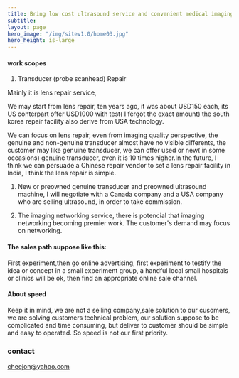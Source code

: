 ```yaml
---
title: Bring low cost ultrasound service and convenient medical imaging quality to doctors' desk
subtitle: 
layout: page
hero_image: "/img/sitev1.0/home03.jpg"
hero_height: is-large
---
```


#### work scopes

1. Transducer (probe scanhead) Repair

Mainly it is lens repair service,

We may start from lens repair, ten years ago, it was about USD150 each, its US conterpart offer USD1000 with test( I fergot the exact amount) the south korea repair facility also derive from USA technology.

We can focus on lens repair, even from imaging quality perspective, the genuine and non-genuine transducer almost have no visible differents, the customer may like genuine transducer,  we can offer used or new( in some occasions) genuine transducer, even it is 10 times higher.In the future, I think we can persuade a Chinese repair vendor to set a lens repair facility in India, I think the lens repair is simple.

1. New or preowned genuine transducer and preowned ultrasound machine, I will negotiate with a Canada company and a USA company who are selling ultrasound, in order to take commission.

1. The imaging networking service, there is potencial that imaging networking becoming premier work. The customer's demand may focus on networking.

#### The sales path suppose like this:

First experiment,then go online advertising, first experiment to testify the idea or concept in a small experiment group, a handful local small hospitals or clinics will be ok, then find an appropriate online sale channel.

#### About speed

Keep it in mind, we are not a selling company,sale solution to our cusomers, we are solving customers technical problem, our solution suppose to be complicated and time consuming, but deliver to customer should be simple and easy to operated. So speed is not our first priority.

### contact

cheejon@yahoo.com
